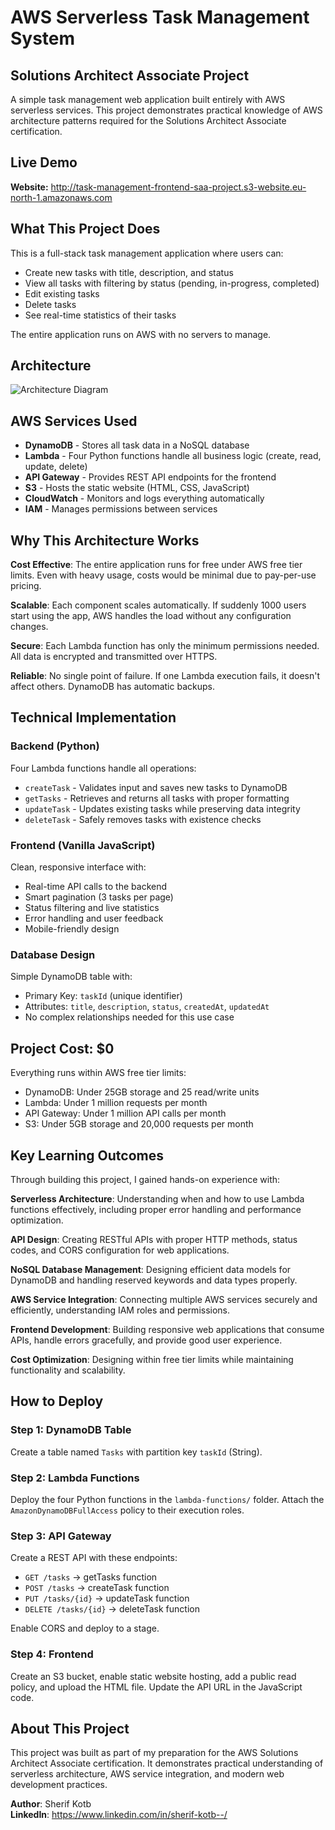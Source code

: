# AWS Serverless Task Management System
## Solutions Architect Associate Project

A simple task management web application built entirely with AWS serverless services. This project demonstrates practical knowledge of AWS architecture patterns required for the Solutions Architect Associate certification.

## Live Demo

**Website:** http://task-management-frontend-saa-project.s3-website.eu-north-1.amazonaws.com

## What This Project Does

This is a full-stack task management application where users can:
- Create new tasks with title, description, and status
- View all tasks with filtering by status (pending, in-progress, completed)  
- Edit existing tasks
- Delete tasks
- See real-time statistics of their tasks

The entire application runs on AWS with no servers to manage.

## Architecture

![Architecture Diagram](architecture/architecture-diagram.png)

## AWS Services Used

- **DynamoDB** - Stores all task data in a NoSQL database
- **Lambda** - Four Python functions handle all business logic (create, read, update, delete)
- **API Gateway** - Provides REST API endpoints for the frontend
- **S3** - Hosts the static website (HTML, CSS, JavaScript)
- **CloudWatch** - Monitors and logs everything automatically
- **IAM** - Manages permissions between services

## Why This Architecture Works

**Cost Effective**: The entire application runs for free under AWS free tier limits. Even with heavy usage, costs would be minimal due to pay-per-use pricing.

**Scalable**: Each component scales automatically. If suddenly 1000 users start using the app, AWS handles the load without any configuration changes.

**Secure**: Each Lambda function has only the minimum permissions needed. All data is encrypted and transmitted over HTTPS.

**Reliable**: No single point of failure. If one Lambda execution fails, it doesn't affect others. DynamoDB has automatic backups.

## Technical Implementation

### Backend (Python)
Four Lambda functions handle all operations:
- `createTask` - Validates input and saves new tasks to DynamoDB
- `getTasks` - Retrieves and returns all tasks with proper formatting  
- `updateTask` - Updates existing tasks while preserving data integrity
- `deleteTask` - Safely removes tasks with existence checks

### Frontend (Vanilla JavaScript)
Clean, responsive interface with:
- Real-time API calls to the backend
- Smart pagination (3 tasks per page)
- Status filtering and live statistics
- Error handling and user feedback
- Mobile-friendly design

### Database Design
Simple DynamoDB table with:
- Primary Key: `taskId` (unique identifier)
- Attributes: `title`, `description`, `status`, `createdAt`, `updatedAt`
- No complex relationships needed for this use case

## Project Cost: $0

Everything runs within AWS free tier limits:
- DynamoDB: Under 25GB storage and 25 read/write units
- Lambda: Under 1 million requests per month
- API Gateway: Under 1 million API calls per month
- S3: Under 5GB storage and 20,000 requests per month

## Key Learning Outcomes

Through building this project, I gained hands-on experience with:

**Serverless Architecture**: Understanding when and how to use Lambda functions effectively, including proper error handling and performance optimization.

**API Design**: Creating RESTful APIs with proper HTTP methods, status codes, and CORS configuration for web applications.

**NoSQL Database Management**: Designing efficient data models for DynamoDB and handling reserved keywords and data types properly.

**AWS Service Integration**: Connecting multiple AWS services securely and efficiently, understanding IAM roles and permissions.

**Frontend Development**: Building responsive web applications that consume APIs, handle errors gracefully, and provide good user experience.

**Cost Optimization**: Designing within free tier limits while maintaining functionality and scalability.

## How to Deploy

### Step 1: DynamoDB Table
Create a table named `Tasks` with partition key `taskId` (String).

### Step 2: Lambda Functions  
Deploy the four Python functions in the `lambda-functions/` folder. Attach the `AmazonDynamoDBFullAccess` policy to their execution roles.

### Step 3: API Gateway
Create a REST API with these endpoints:
- `GET /tasks` → getTasks function
- `POST /tasks` → createTask function  
- `PUT /tasks/{id}` → updateTask function
- `DELETE /tasks/{id}` → deleteTask function

Enable CORS and deploy to a stage.

### Step 4: Frontend
Create an S3 bucket, enable static website hosting, add a public read policy, and upload the HTML file. Update the API URL in the JavaScript code.


## About This Project

This project was built as part of my preparation for the AWS Solutions Architect Associate certification. It demonstrates practical understanding of serverless architecture, AWS service integration, and modern web development practices.

**Author**: Sherif Kotb  
**LinkedIn**: https://www.linkedin.com/in/sherif-kotb--/

